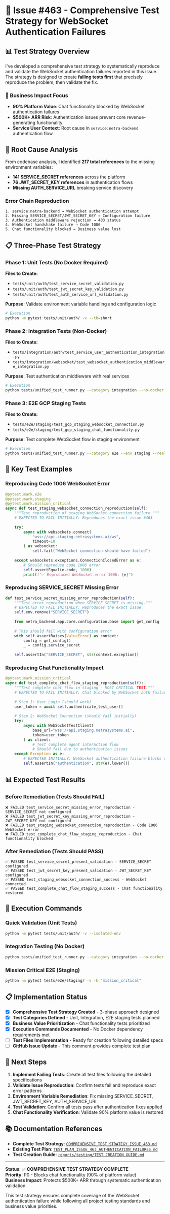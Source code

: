 # 🧪 Issue #463 - Comprehensive Test Strategy for WebSocket Authentication Failures

## 📊 Test Strategy Overview

I've developed a comprehensive test strategy to systematically reproduce and validate the WebSocket authentication failures reported in this issue. The strategy is designed to create **failing tests first** that precisely reproduce the problem, then validate the fix.

### 🎯 Business Impact Focus
- **90% Platform Value**: Chat functionality blocked by WebSocket authentication failures
- **$500K+ ARR Risk**: Authentication issues prevent core revenue-generating functionality
- **Service User Context**: Root cause in `service:netra-backend` authentication flow

## 🚨 Root Cause Analysis

From codebase analysis, I identified **217 total references** to the missing environment variables:
- **141 SERVICE_SECRET references** across the platform
- **76 JWT_SECRET_KEY references** in authentication flows
- **Missing AUTH_SERVICE_URL** breaking service discovery

### Error Chain Reproduction
```
1. service:netra-backend → WebSocket authentication attempt
2. Missing SERVICE_SECRET/JWT_SECRET_KEY → Configuration failure  
3. Authentication middleware rejection → 403 status
4. WebSocket handshake failure → Code 1006
5. Chat functionality blocked → Business value lost
```

## 📋 Three-Phase Test Strategy

### Phase 1: Unit Tests (No Docker Required)
**Files to Create:**
- `tests/unit/auth/test_service_secret_validation.py`
- `tests/unit/auth/test_jwt_secret_key_validation.py` 
- `tests/unit/auth/test_auth_service_url_validation.py`

**Purpose**: Validate environment variable handling and configuration logic
```bash
# Execution
python -m pytest tests/unit/auth/ -v --tb=short
```

### Phase 2: Integration Tests (Non-Docker)
**Files to Create:**
- `tests/integration/auth/test_service_user_authentication_integration.py`
- `tests/integration/websocket/test_websocket_authentication_middleware_integration.py`

**Purpose**: Test authentication middleware with real services
```bash
# Execution  
python tests/unified_test_runner.py --category integration --no-docker
```

### Phase 3: E2E GCP Staging Tests
**Files to Create:**
- `tests/e2e/staging/test_gcp_staging_websocket_connection.py`
- `tests/e2e/staging/test_gcp_staging_chat_functionality.py`

**Purpose**: Test complete WebSocket flow in staging environment
```bash
# Execution
python tests/unified_test_runner.py --category e2e --env staging --real-services
```

## 🧪 Key Test Examples

### Reproducing Code 1006 WebSocket Error
```python
@pytest.mark.e2e
@pytest.mark.staging
@pytest.mark.mission_critical
async def test_staging_websocket_connection_reproduction(self):
    """Test reproduction of staging WebSocket connection failure."""
    # EXPECTED TO FAIL INITIALLY: Reproduces the exact issue #463
    
    try:
        async with websockets.connect(
            "wss://api.staging.netrasystems.ai/ws",
            timeout=10
        ) as websocket:
            self.fail("WebSocket connection should have failed")
            
    except websockets.exceptions.ConnectionClosedError as e:
        # Should reproduce code 1006 error
        self.assertEqual(e.code, 1006)
        print(f"✅ Reproduced WebSocket error 1006: {e}")
```

### Reproducing SERVICE_SECRET Missing Error
```python
def test_service_secret_missing_error_reproduction(self):
    """Test error reproduction when SERVICE_SECRET is missing."""
    # EXPECTED TO FAIL INITIALLY: Reproduces the exact issue
    self.env.remove("SERVICE_SECRET")
    
    from netra_backend.app.core.configuration.base import get_config
    
    # This should fail with configuration error
    with self.assertRaises(ValueError) as context:
        config = get_config()
        _ = config.service_secret
        
    self.assertIn("SERVICE_SECRET", str(context.exception))
```

### Reproducing Chat Functionality Impact  
```python
@pytest.mark.mission_critical
async def test_complete_chat_flow_staging_reproduction(self):
    """Test complete chat flow in staging - MOST CRITICAL TEST."""
    # EXPECTED TO FAIL INITIALLY: Chat blocked by WebSocket auth failure
    
    # Step 1: User Login (should work)
    user_token = await self.authenticate_test_user()
    
    # Step 2: WebSocket Connection (should fail initially)  
    try:
        async with WebSocketTestClient(
            base_url="wss://api.staging.netrasystems.ai",
            token=user_token
        ) as client:
            # Test complete agent interaction flow
            # Should fail due to authentication issues
    except Exception as e:
        # EXPECTED INITIALLY: WebSocket authentication failure blocks chat
        self.assertIn("authentication", str(e).lower())
```

## 📊 Expected Test Results

### Before Remediation (Tests Should FAIL)
```
❌ FAILED test_service_secret_missing_error_reproduction - SERVICE_SECRET not configured
❌ FAILED test_jwt_secret_key_missing_error_reproduction - JWT_SECRET_KEY not configured
❌ FAILED test_staging_websocket_connection_reproduction - Code 1006 WebSocket error  
❌ FAILED test_complete_chat_flow_staging_reproduction - Chat functionality blocked
```

### After Remediation (Tests Should PASS)
```
✅ PASSED test_service_secret_present_validation - SERVICE_SECRET configured
✅ PASSED test_jwt_secret_key_present_validation - JWT_SECRET_KEY configured
✅ PASSED test_staging_websocket_connection_success - WebSocket connected
✅ PASSED test_complete_chat_flow_staging_success - Chat functionality restored
```

## 🔧 Execution Commands

### Quick Validation (Unit Tests)
```bash
python -m pytest tests/unit/auth/ -v --isolated-env
```

### Integration Testing (No Docker)
```bash
python tests/unified_test_runner.py --category integration --no-docker --fast-fail
```

### Mission Critical E2E (Staging)
```bash
python -m pytest tests/e2e/staging/ -v -k "mission_critical"
```

## 📋 Implementation Status

- [x] **Comprehensive Test Strategy Created** - 3-phase approach designed
- [x] **Test Categories Defined** - Unit, Integration, E2E staging tests planned  
- [x] **Business Value Prioritization** - Chat functionality tests prioritized
- [x] **Execution Commands Documented** - No Docker dependency requirements met
- [ ] **Test Files Implementation** - Ready for creation following detailed specs
- [ ] **GitHub Issue Update** - This comment provides complete test plan

## 🎯 Next Steps

1. **Implement Failing Tests**: Create all test files following the detailed specifications
2. **Validate Issue Reproduction**: Confirm tests fail and reproduce exact error patterns
3. **Environment Variable Remediation**: Fix missing SERVICE_SECRET, JWT_SECRET_KEY, AUTH_SERVICE_URL  
4. **Test Validation**: Confirm all tests pass after authentication fixes applied
5. **Chat Functionality Verification**: Validate 90% platform value is restored

## 📚 Documentation References

- **Complete Test Strategy**: [`COMPREHENSIVE_TEST_STRATEGY_ISSUE_463.md`](./COMPREHENSIVE_TEST_STRATEGY_ISSUE_463.md)
- **Existing Test Plan**: [`TEST_PLAN_ISSUE_463_AUTHENTICATION_FAILURES.md`](./TEST_PLAN_ISSUE_463_AUTHENTICATION_FAILURES.md)
- **Test Creation Guide**: [`reports/testing/TEST_CREATION_GUIDE.md`](./reports/testing/TEST_CREATION_GUIDE.md)

---

**Status**: ✅ **COMPREHENSIVE TEST STRATEGY COMPLETE**  
**Priority**: P0 - Blocks chat functionality (90% of platform value)  
**Business Impact**: Protects $500K+ ARR through systematic authentication validation

This test strategy ensures complete coverage of the WebSocket authentication failure while following all project testing standards and business value priorities.